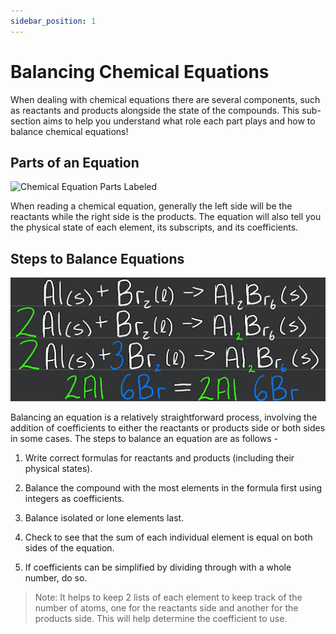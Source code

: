 ```yaml
---
sidebar_position: 1
---
```


# Balancing Chemical Equations

When dealing with chemical equations there are several components, such as reactants and products alongside the state of the compounds. This sub-section aims to help you understand what role each part plays and how to balance chemical equations!

## Parts of an Equation

![Chemical Equation Parts Labeled](//img/balancing-chem-eq.jpg)

When reading a chemical equation, generally the left side will be the reactants while the right side is the products. The equation will also tell you the physical state of each element, its subscripts, and its coefficients.

## Steps to Balance Equations

![Balancing Equations using Coefficients](/img/steps-balancing-eq.jpg)

Balancing an equation is a relatively straightforward process, involving the addition of coefficients to either the reactants or products side or both sides in some cases. The steps to balance an equation are as follows -

1. Write correct formulas for reactants and products (including their physical states).

1. Balance the compound with the most elements in the formula first using integers as coefficients.

1. Balance isolated or lone elements last.

1. Check to see that the sum of each individual element is equal on both sides of the equation.

1. If coefficients can be simplified by dividing through with a whole number, do so.

> Note: It helps to keep 2 lists of each element to keep track of the number of atoms, one for the reactants side and another for the products side. This will help determine the coefficient to use.

<!-- One of the primary ways to balance equations is as follows...

1. Create 2 lists for each element to keep track of the number of atoms, one for the reactants side and another for the products side.

1. Next, balance the atoms in the following order so that the 2 lists you created have equal numbers.

    1. Metals
    1. Non-metals
    1. Hydrogen
    1. Oxygen

1. The above is done by multiplying the number in the 1st list by a set coefficient to get the same number in the 2nd list.

1. You then place these coefficients or numbers in front of the compounds in the equation which will balance it. -->